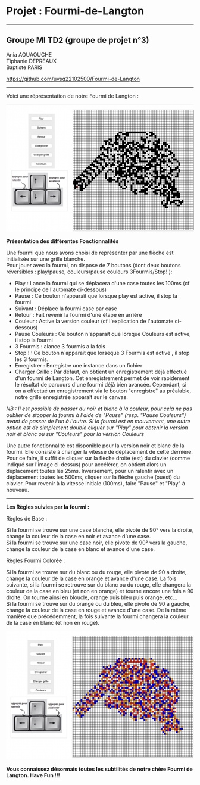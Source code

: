 # Projet : Fourmi-de-Langton

--------------------------------------------------------
## Groupe MI TD2 (groupe de projet n°3)
Ania AOUAOUCHE  
Tiphanie DEPREAUX  
Baptiste PARIS  
   
https://github.com/uvsq22102500/Fourmi-de-Langton
  
-------------------------------------------------------- 

Voici une réprésentation de notre Fourmi de Langton :

![Fourmi de Langton](exemple_fourmi.png)

**Présentation des différentes Fonctionnalités**

Une fourmi que nous avons choisi de représenter par une flèche est initialisée sur une grille blanche.  
Pour jouer avec la fourmi, on dispose de 7 boutons (dont deux boutons réversibles : play/pause, couleurs/pause couleurs 3Fourmis/Stop! ):

* Play : Lance la fourmi  qui se déplacera d'une case toutes les 100ms (cf le principe de l'automate ci-dessous)
* Pause : Ce bouton n'apparaît que lorsque play est active, il stop la fourmi
* Suivant : Déplace la fourmi case par case
* Retour : Fait revenir la fourmi d'une étape en arrière
* Couleur : Active la version couleur (cf l'explication de l'automate ci-dessous)
* Pause Couleurs : Ce bouton n'apparaît que lorsque Couleurs est active, il stop la fourmi
* 3 Fourmis : alance 3 fourmis a la fois
* Stop ! : Ce bouton n´apparait que lorseque 3 Fourmis est active , il stop les 3 fourmis.
* Enregistrer : Enregistre une instance dans un fichier
* Charger Grille : Par défaut, on obtient un enregistrement déjà effectué d'un fourmi de Langton. Cet enregistrement permet de voir rapidement le résultat de parcours d'une fourmi déjà bien avancée. Cependant, si on a effectué un enregistrement via le bouton "enregistre" au préalable, notre  grille enregistrée apparaît sur le canvas.


*NB : Il est possible de passer du noir et blanc à la couleur, pour cela ne pas oublier de stopper la fourmi à l'aide de "Pause" (resp. "Pause Couleurs") avant de passer de l'un à l'autre. Si la fourmi est en mouvement, une autre option est de simplement double cliquer sur "Play" pour obtenir la version noir et blanc ou sur "Couleurs" pour la version Couleurs*  

Une autre fonctionnalité est disponible pour la version noir et blanc de la fourmi. Elle consiste à changer la vitesse de déplacement de cette dernière.
Pour ce faire, il suffit de cliquer sur la flèche droite (est) du clavier (comme indiqué sur l'image ci-dessus) pour accélérer, on obtient alors un déplacement toutes les 25ms. Inversement, pour un ralentir avec un déplacement toutes les 500ms, cliquer sur la flèche gauche (ouest) du clavier. Pour revenir à la vitesse initiale (100ms), faire "Pause" et "Play" à nouveau.

-------
**Les Règles suivies par la fourmi :**


Règles de Base :

Si la fourmi se trouve sur une case blanche, elle pivote de 90° vers la droite, change la couleur de la case en noir et avance d'une case.  
Si la fourmi se trouve sur une case noir, elle pivote de 90° vers la gauche, change la couleur de la case en blanc et avance d'une case.  

Règles Fourmi Colorée :

Si la fourmi se trouve sur du blanc ou du rouge, elle pivote de 90 a droite, change la couleur de la case en orange et avance d'une case. La fois suivante, si la fourmi se retrouve sur du blanc ou du rouge, elle changera la couleur de la case en bleu (et non en orange) et tourne encore une fois a 90 droite. On tourne ainsi en bloucle, orange puis bleu puis orange, etc...  
Si la fourmi se trouve sur du orange ou du bleu, elle pivote de 90 a gauche, change la couleur de la case en rouge et avance d'une case. De la même manière que précédemment, la fois suivante la fourmi changera la couleur de la case en blanc (et non en rouge).

![Fourmi de Langton](fourmi_couleur.png)

**Vous connaissez désormais toutes les subtilités de notre chère Fourmi de Langton. Have Fun !!!**



